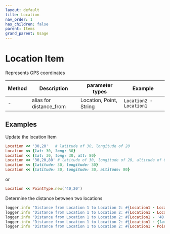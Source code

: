 ```yaml
---
layout: default
title: Location
nav_order: 1
has_children: false
parent: Items
grand_parent: Usage
---
```



# Location Item
Represents GPS coordinates

| Method | Description                            | parameter types         | Example                 |
| ------ | -------------------------------------- | ----------------------- | ----------------------- |
| -      | alias for distance_from                | Location, Point, String | `Location2 - Location1` |


## Examples ##

Update the location Item

```ruby
Location << '30,20'   # latitude of 30, longitude of 20
Location << {lat: 30, long: 30}
Location << {lat: 30, long: 30, alt: 80}
Location << '30,20,80' # latitude of 30, longitude of 20, altitude of 80
Location << {latitude: 30, longitude: 30}
Location << {latitude: 30, longitude: 30, altitude: 80}
```

or

```ruby
Location << PointType.new('40,20') 
```


Determine the distance between two locations
```ruby
logger.info "Distance from Location 1 to Location 2: #{Location1 - Location2}"
logger.info "Distance from Location 1 to Location 2: #{Location1 - Location2.state}"
logger.info "Distance from Location 1 to Location 2: #{Location1 - '40,20'}"
logger.info "Distance from Location 1 to Location 2: #{Location1 - {lat: 40, long: 20}}"
logger.info "Distance from Location 1 to Location 2: #{Location1 - PointType.new('40,20')}"
```
